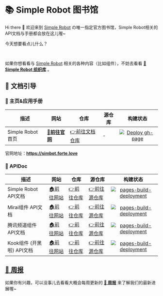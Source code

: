 # 📚 Simple Robot 图书馆

Hi there 👋 欢迎来到 [Simple Robot][sr] の唯一指定官方图书馆，Simple Robot相关的API文档与手册都会放在这儿喔~

今天想要看点儿什么？

<br>

如果你想看看与 [Simple Robot][sr] 相关的各种内容（比如组件），不妨去看看 [**🏢 Simple Robot 组织库**](https://github.com/simple-robot) 。

[sr]: https://github.com/simple-robot/simpler-robot

## 📖 文档引导

### 🏡 主页&应用手册

| 描述 | 网站 | 仓库 | 源仓库 | 构建状态 |
|---------|-------|---------|--------|:-------:|
| Simple Robot 首页 | [🍬**前往官网**](https://simbot.forte.love) | [👉前往文档仓库](https://github.com/simple-robot-library/simbot3-website) | - | [![Deploy gh-page](https://github.com/simple-robot-library/simbot3-website/actions/workflows/gh-page.yml/badge.svg?branch=main)](https://github.com/simple-robot-library/simbot3-website/actions/workflows/gh-page.yml) | [![pages-build-deployment](https://github.com/simple-robot-library/simbot3-website/actions/workflows/pages/pages-build-deployment/badge.svg?branch=gh-pages)](https://github.com/simple-robot-library/simbot3-website/actions/workflows/pages/pages-build-deployment) |

官网地址：**https://simbot.forte.love**

### 📃 APIDoc

| 描述 | 网站 | 仓库 | 源仓库 | 构建状态 |
|---------|-------|---------|--------|:-------:|
| Simple Robot API文档 | [🏠前往网站](https://simple-robot-library.github.io/simbot3-main-apiDoc/) | [👉前往仓库](https://github.com/simple-robot-library/simbot3-main-apiDoc) | [👉前往源仓库](https://github.com/ForteScarlet/simpler-robot) | [![pages-build-deployment](https://github.com/simple-robot-library/simbot3-main-apiDoc/actions/workflows/pages/pages-build-deployment/badge.svg?branch=gh-pages)](https://github.com/simple-robot-library/simbot3-main-apiDoc/actions/workflows/pages/pages-build-deployment) |
| Mirai组件 API文档 | [🏠前往网站](https://simple-robot-library.github.io/simbot3-component-mirai-apiDoc) | [👉前往仓库](https://github.com/simple-robot-library/simbot3-component-mirai-apiDoc) | [👉前往源仓库](https://github.com/simple-robot/simbot-component-mirai) | [![pages-build-deployment](https://github.com/simple-robot-library/simbot3-component-mirai-apiDoc/actions/workflows/pages/pages-build-deployment/badge.svg?branch=gh-pages)](https://github.com/simple-robot-library/simbot3-component-mirai-apiDoc/actions/workflows/pages/pages-build-deployment) |
| 腾讯频道组件 API文档 | [🏠前往网站](https://simple-robot-library.github.io/simbot3-component-tencent-guild-apiDoc/) | [👉前往仓库](https://github.com/simple-robot-library/simbot3-component-tencent-guild-apiDoc) | [👉前往源仓库](https://github.com/simple-robot/simbot-component-tencent-guild) | [![pages-build-deployment](https://github.com/simple-robot-library/simbot3-component-tencent-guild-apiDoc/actions/workflows/pages/pages-build-deployment/badge.svg?branch=gh-pages)](https://github.com/simple-robot-library/simbot3-component-tencent-guild-apiDoc/actions/workflows/pages/pages-build-deployment) |
| Kook组件 (开黑啦) API文档 | [🏠前往网站](https://simple-robot-library.github.io/simbot3-component-kook-apiDoc/) | [👉前往仓库](https://github.com/simple-robot-library/simbot3-component-kook-apiDoc) | [👉前往源仓库](https://github.com/simple-robot/simbot-component-kook) | [![pages-build-deployment](https://github.com/simple-robot-library/simbot3-component-kook-apiDoc/actions/workflows/pages/pages-build-deployment/badge.svg?branch=gh-pages)](https://github.com/simple-robot-library/simbot3-component-kook-apiDoc/actions/workflows/pages/pages-build-deployment) |



## [📆 周报](https://simbot.forte.love/blog/tags/%E5%91%A8%E6%8A%A5)
如果你有兴趣，可以没事儿去看看大概会每周更新的 [**📆 周报**](https://simbot.forte.love/blog/tags/%E5%91%A8%E6%8A%A5) 来了解我们的最新进展喔~

